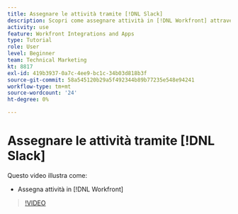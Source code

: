 ```yaml
---
title: Assegnare le attività tramite [!DNL Slack]
description: Scopri come assegnare attività in [!DNL Workfront] attraverso [!DNL Slack]
activity: use
feature: Workfront Integrations and Apps
type: Tutorial
role: User
level: Beginner
team: Technical Marketing
kt: 8817
exl-id: 419b3937-0a7c-4ee9-bc1c-34b03d818b3f
source-git-commit: 58a545120b29a5f492344b89b77235e548e94241
workflow-type: tm+mt
source-wordcount: '24'
ht-degree: 0%

---
```


# Assegnare le attività tramite [!DNL Slack]

Questo video illustra come:

* Assegna attività in [!DNL Workfront]

>[!VIDEO](https://video.tv.adobe.com/v/335117/?quality=12)
